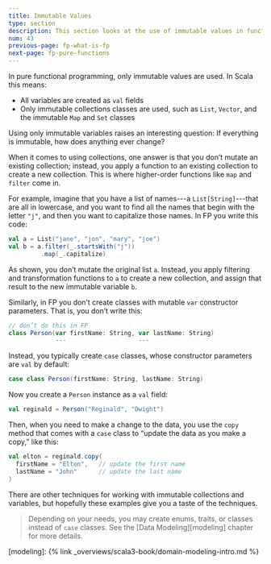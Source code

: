 ```yaml
---
title: Immutable Values
type: section
description: This section looks at the use of immutable values in functional programming.
num: 43
previous-page: fp-what-is-fp
next-page: fp-pure-functions
---
```



In pure functional programming, only immutable values are used.
In Scala this means:

- All variables are created as `val` fields
- Only immutable collections classes are used, such as `List`, `Vector`, and the immutable `Map` and `Set` classes

Using only immutable variables raises an interesting question: If everything is immutable, how does anything ever change?

When it comes to using collections, one answer is that you don’t mutate an existing collection; instead, you apply a function to an existing collection to create a new collection.
This is where higher-order functions like `map` and `filter` come in.

For example, imagine that you have a list of names---a `List[String]`---that are all in lowercase, and you want to find all the names that begin with the letter `"j"`, and then you want to capitalize those names.
In FP you write this code:

```scala
val a = List("jane", "jon", "mary", "joe")
val b = a.filter(_.startsWith("j"))
         .map(_.capitalize)
```

As shown, you don’t mutate the original list `a`.
Instead, you apply filtering and transformation functions to `a` to create a new collection, and assign that result to the new immutable variable `b`.

Similarly, in FP you don’t create classes with mutable `var` constructor parameters.
That is, you don’t write this:

```scala
// don’t do this in FP
class Person(var firstName: String, var lastName: String)
             ---                    ---
```

Instead, you typically create `case` classes, whose constructor parameters are `val` by default:

```scala
case class Person(firstName: String, lastName: String)
```

Now you create a `Person` instance as a `val` field:

```scala
val reginald = Person("Reginald", "Dwight")
```

Then, when you need to make a change to the data, you use the `copy` method that comes with a `case` class to “update the data as you make a copy,” like this:

```scala
val elton = reginald.copy(
  firstName = "Elton",   // update the first name
  lastName = "John"      // update the last name
)
```

There are other techniques for working with immutable collections and variables, but hopefully these examples give you a taste of the techniques.

> Depending on your needs, you may create enums, traits, or classes instead of `case` classes.
> See the [Data Modeling][modeling] chapter for more details.



[modeling]: {% link _overviews/scala3-book/domain-modeling-intro.md %}
